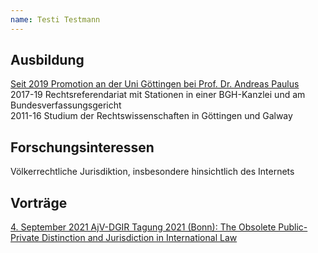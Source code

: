 ```yaml
---
name: Testi Testmann
---
```


## Ausbildung
[Seit 2019 Promotion an der Uni Göttingen bei Prof. Dr. Andreas Paulus](https://www.uni-goettingen.de/de/428949.html)  
2017-19 Rechtsreferendariat mit Stationen in einer BGH-Kanzlei und am Bundesverfassungsgericht  
2011-16 Studium der Rechtswissenschaften in Göttingen und Galway  

## Forschungsinteressen
Völkerrechtliche Jurisdiktion, insbesondere hinsichtlich des Internets

## Vorträge
[4. September 2021 AjV-DGIR Tagung 2021 (Bonn): The Obsolete Public-Private Distinction and Jurisdiction in International Law](https://twitter.com/AjVGermany/status/1376503351421067269)
